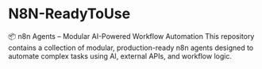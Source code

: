 # N8N-ReadyToUse
📦 n8n Agents – Modular AI-Powered Workflow Automation  This repository contains a collection of modular, production-ready n8n agents designed to automate complex tasks using AI, external APIs, and workflow logic.
